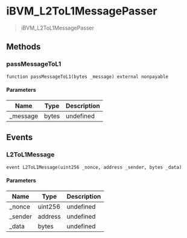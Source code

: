 # iBVM_L2ToL1MessagePasser



> iBVM_L2ToL1MessagePasser





## Methods

### passMessageToL1

```solidity
function passMessageToL1(bytes _message) external nonpayable
```





#### Parameters

| Name | Type | Description |
|---|---|---|
| _message | bytes | undefined



## Events

### L2ToL1Message

```solidity
event L2ToL1Message(uint256 _nonce, address _sender, bytes _data)
```





#### Parameters

| Name | Type | Description |
|---|---|---|
| _nonce  | uint256 | undefined |
| _sender  | address | undefined |
| _data  | bytes | undefined |



